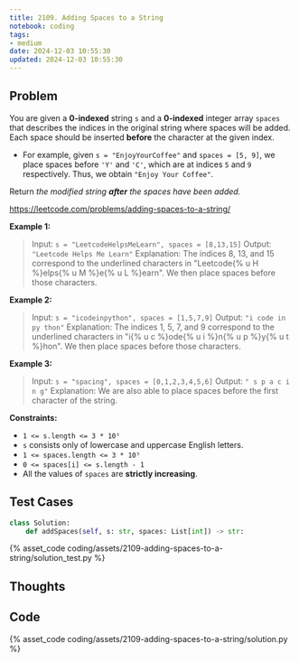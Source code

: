 ```yaml
---
title: 2109. Adding Spaces to a String
notebook: coding
tags:
- medium
date: 2024-12-03 10:55:30
updated: 2024-12-03 10:55:30
---
```

## Problem

You are given a **0-indexed** string `s` and a **0-indexed** integer array `spaces` that describes the indices in the original string where spaces will be added. Each space should be inserted **before** the character at the given index.

- For example, given `s = "EnjoyYourCoffee"` and `spaces = [5, 9]`, we place spaces before `'Y'` and `'C'`, which are at indices `5` and `9` respectively. Thus, we obtain `"Enjoy Your Coffee"`.

Return _the modified string **after** the spaces have been added._

<https://leetcode.com/problems/adding-spaces-to-a-string/>

**Example 1:**

> Input: `s = "LeetcodeHelpsMeLearn", spaces = [8,13,15]`
> Output: `"Leetcode Helps Me Learn"`
> Explanation:
> The indices 8, 13, and 15 correspond to the underlined characters in "Leetcode{% u H %}elps{% u M %}e{% u L %}earn".
> We then place spaces before those characters.

**Example 2:**

> Input: `s = "icodeinpython", spaces = [1,5,7,9]`
> Output: `"i code in py thon"`
> Explanation:
> The indices 1, 5, 7, and 9 correspond to the underlined characters in "i{% u c %}ode{% u i %}n{% u p %}y{% u t %}hon".
> We then place spaces before those characters.

**Example 3:**

> Input: `s = "spacing", spaces = [0,1,2,3,4,5,6]`
> Output: `" s p a c i n g"`
> Explanation:
> We are also able to place spaces before the first character of the string.

**Constraints:**

- `1 <= s.length <= 3 * 10⁵`
- `s` consists only of lowercase and uppercase English letters.
- `1 <= spaces.length <= 3 * 10⁵`
- `0 <= spaces[i] <= s.length - 1`
- All the values of `spaces` are **strictly increasing**.

## Test Cases

``` python
class Solution:
    def addSpaces(self, s: str, spaces: List[int]) -> str:
```

{% asset_code coding/assets/2109-adding-spaces-to-a-string/solution_test.py %}

## Thoughts

## Code

{% asset_code coding/assets/2109-adding-spaces-to-a-string/solution.py %}
